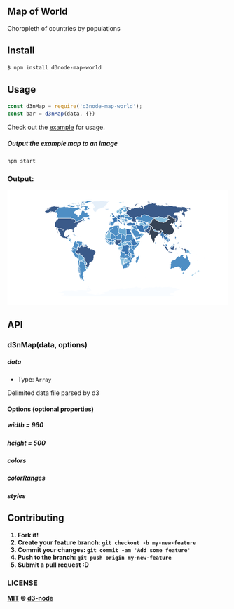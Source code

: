 ## Map of World 

Choropleth of countries by populations

## Install
```bash
$ npm install d3node-map-world
```

## Usage

```js
const d3nMap = require('d3node-map-world');
const bar = d3nMap(data, {})
```

Check out the [example](./example) for usage.

##### Output the example map to an image
```
npm start
```

### Output:
![map](./example/output.png)

## API

### d3nMap(data, options)

##### data

- Type: `Array`

Delimited data file parsed by d3

#### Options <Object> (optional properties)

##### width = 960 

##### height = 500

##### colors

##### colorRanges

##### styles


## Contributing

1. Fork it!
2. Create your feature branch: `git checkout -b my-new-feature`
3. Commit your changes: `git commit -am 'Add some feature'`
4. Push to the branch: `git push origin my-new-feature`
5. Submit a pull request :D


### LICENSE

[MIT](LICENSE) &copy; [d3-node](https://github.com/d3-node)
